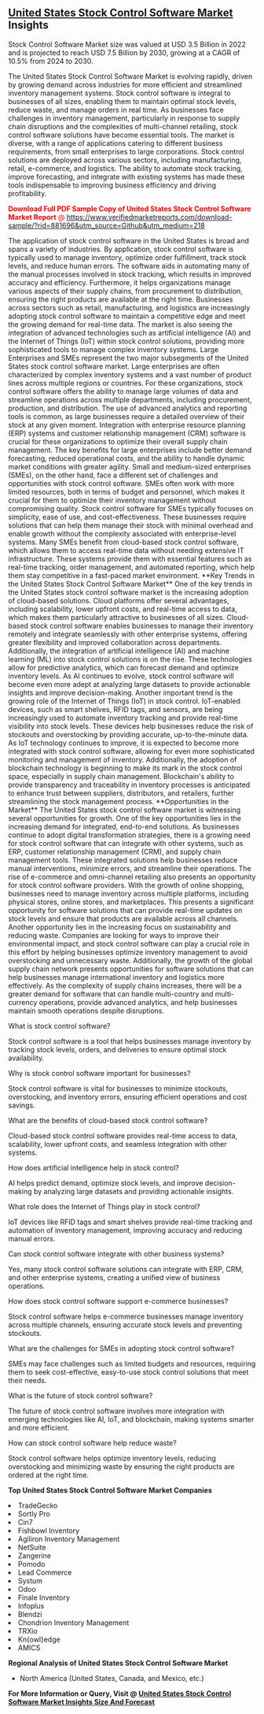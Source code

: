 <h2><a href="https://www.verifiedmarketreports.com/download-sample/?rid=881696&amp;utm_source=Github&amp;utm_medium=218" target="_blank">United States Stock Control Software Market</a> Insights</h2><p>Stock Control Software Market size was valued at USD 3.5 Billion in 2022 and is projected to reach USD 7.5 Billion by 2030, growing at a CAGR of 10.5% from 2024 to 2030.</p><p><p>The United States Stock Control Software Market is evolving rapidly, driven by growing demand across industries for more efficient and streamlined inventory management systems. Stock control software is integral to businesses of all sizes, enabling them to maintain optimal stock levels, reduce waste, and manage orders in real time. As businesses face challenges in inventory management, particularly in response to supply chain disruptions and the complexities of multi-channel retailing, stock control software solutions have become essential tools. The market is diverse, with a range of applications catering to different business requirements, from small enterprises to large corporations. Stock control solutions are deployed across various sectors, including manufacturing, retail, e-commerce, and logistics. The ability to automate stock tracking, improve forecasting, and integrate with existing systems has made these tools indispensable to improving business efficiency and driving profitability. <p><span class=""><span style="color: #ff0000;"><strong>Download Full PDF Sample Copy of United States Stock Control Software Market Report</strong> @ </span><a href="https://www.verifiedmarketreports.com/download-sample/?rid=881696&amp;utm_source=Github&amp;utm_medium=218" target="_blank">https://www.verifiedmarketreports.com/download-sample/?rid=881696&amp;utm_source=Github&amp;utm_medium=218</a></span></p> The application of stock control software in the United States is broad and spans a variety of industries. By application, stock control software is typically used to manage inventory, optimize order fulfillment, track stock levels, and reduce human errors. The software aids in automating many of the manual processes involved in stock tracking, which results in improved accuracy and efficiency. Furthermore, it helps organizations manage various aspects of their supply chains, from procurement to distribution, ensuring the right products are available at the right time. Businesses across sectors such as retail, manufacturing, and logistics are increasingly adopting stock control software to maintain a competitive edge and meet the growing demand for real-time data. The market is also seeing the integration of advanced technologies such as artificial intelligence (AI) and the Internet of Things (IoT) within stock control solutions, providing more sophisticated tools to manage complex inventory systems. Large Enterprises and SMEs represent the two major subsegments of the United States stock control software market. Large enterprises are often characterized by complex inventory systems and a vast number of product lines across multiple regions or countries. For these organizations, stock control software offers the ability to manage large volumes of data and streamline operations across multiple departments, including procurement, production, and distribution. The use of advanced analytics and reporting tools is common, as large businesses require a detailed overview of their stock at any given moment. Integration with enterprise resource planning (ERP) systems and customer relationship management (CRM) software is crucial for these organizations to optimize their overall supply chain management. The key benefits for large enterprises include better demand forecasting, reduced operational costs, and the ability to handle dynamic market conditions with greater agility. Small and medium-sized enterprises (SMEs), on the other hand, face a different set of challenges and opportunities with stock control software. SMEs often work with more limited resources, both in terms of budget and personnel, which makes it crucial for them to optimize their inventory management without compromising quality. Stock control software for SMEs typically focuses on simplicity, ease of use, and cost-effectiveness. These businesses require solutions that can help them manage their stock with minimal overhead and enable growth without the complexity associated with enterprise-level systems. Many SMEs benefit from cloud-based stock control software, which allows them to access real-time data without needing extensive IT infrastructure. These systems provide them with essential features such as real-time tracking, order management, and automated reporting, which help them stay competitive in a fast-paced market environment. **Key Trends in the United States Stock Control Software Market** One of the key trends in the United States stock control software market is the increasing adoption of cloud-based solutions. Cloud platforms offer several advantages, including scalability, lower upfront costs, and real-time access to data, which makes them particularly attractive to businesses of all sizes. Cloud-based stock control software enables businesses to manage their inventory remotely and integrate seamlessly with other enterprise systems, offering greater flexibility and improved collaboration across departments. Additionally, the integration of artificial intelligence (AI) and machine learning (ML) into stock control solutions is on the rise. These technologies allow for predictive analytics, which can forecast demand and optimize inventory levels. As AI continues to evolve, stock control software will become even more adept at analyzing large datasets to provide actionable insights and improve decision-making. Another important trend is the growing role of the Internet of Things (IoT) in stock control. IoT-enabled devices, such as smart shelves, RFID tags, and sensors, are being increasingly used to automate inventory tracking and provide real-time visibility into stock levels. These devices help businesses reduce the risk of stockouts and overstocking by providing accurate, up-to-the-minute data. As IoT technology continues to improve, it is expected to become more integrated with stock control software, allowing for even more sophisticated monitoring and management of inventory. Additionally, the adoption of blockchain technology is beginning to make its mark in the stock control space, especially in supply chain management. Blockchain's ability to provide transparency and traceability in inventory processes is anticipated to enhance trust between suppliers, distributors, and retailers, further streamlining the stock management process. **Opportunities in the Market** The United States stock control software market is witnessing several opportunities for growth. One of the key opportunities lies in the increasing demand for integrated, end-to-end solutions. As businesses continue to adopt digital transformation strategies, there is a growing need for stock control software that can integrate with other systems, such as ERP, customer relationship management (CRM), and supply chain management tools. These integrated solutions help businesses reduce manual interventions, minimize errors, and streamline their operations. The rise of e-commerce and omni-channel retailing also presents an opportunity for stock control software providers. With the growth of online shopping, businesses need to manage inventory across multiple platforms, including physical stores, online stores, and marketplaces. This presents a significant opportunity for software solutions that can provide real-time updates on stock levels and ensure that products are available across all channels. Another opportunity lies in the increasing focus on sustainability and reducing waste. Companies are looking for ways to improve their environmental impact, and stock control software can play a crucial role in this effort by helping businesses optimize inventory management to avoid overstocking and unnecessary waste. Additionally, the growth of the global supply chain network presents opportunities for software solutions that can help businesses manage international inventory and logistics more effectively. As the complexity of supply chains increases, there will be a greater demand for software that can handle multi-country and multi-currency operations, provide advanced analytics, and help businesses maintain smooth operations despite disruptions. <p>What is stock control software?</p> <p>Stock control software is a tool that helps businesses manage inventory by tracking stock levels, orders, and deliveries to ensure optimal stock availability.</p> <p>Why is stock control software important for businesses?</p> <p>Stock control software is vital for businesses to minimize stockouts, overstocking, and inventory errors, ensuring efficient operations and cost savings.</p> <p>What are the benefits of cloud-based stock control software?</p> <p>Cloud-based stock control software provides real-time access to data, scalability, lower upfront costs, and seamless integration with other systems.</p> <p>How does artificial intelligence help in stock control?</p> <p>AI helps predict demand, optimize stock levels, and improve decision-making by analyzing large datasets and providing actionable insights.</p> <p>What role does the Internet of Things play in stock control?</p> <p>IoT devices like RFID tags and smart shelves provide real-time tracking and automation of inventory management, improving accuracy and reducing manual errors.</p> <p>Can stock control software integrate with other business systems?</p> <p>Yes, many stock control software solutions can integrate with ERP, CRM, and other enterprise systems, creating a unified view of business operations.</p> <p>How does stock control software support e-commerce businesses?</p> <p>Stock control software helps e-commerce businesses manage inventory across multiple channels, ensuring accurate stock levels and preventing stockouts.</p> <p>What are the challenges for SMEs in adopting stock control software?</p> <p>SMEs may face challenges such as limited budgets and resources, requiring them to seek cost-effective, easy-to-use stock control solutions that meet their needs.</p> <p>What is the future of stock control software?</p> <p>The future of stock control software involves more integration with emerging technologies like AI, IoT, and blockchain, making systems smarter and more efficient.</p> <p>How can stock control software help reduce waste?</p> <p>Stock control software helps optimize inventory levels, reducing overstocking and minimizing waste by ensuring the right products are ordered at the right time.</p> </p><p><strong>Top United States Stock Control Software Market Companies</strong></p><div data-test-id=""><p><li>TradeGecko</li><li> Sortly Pro</li><li> Cin7</li><li> Fishbowl Inventory</li><li> Agiliron Inventory Management</li><li> NetSuite</li><li> Zangerine</li><li> Pomodo</li><li> Lead Commerce</li><li> Systum</li><li> Odoo</li><li> Finale Inventory</li><li> Infoplus</li><li> Blendzi</li><li> Chondrion Inventory Management</li><li> TRXio</li><li> Kn{owl}edge</li><li> AMICS</li></p><div><strong>Regional Analysis of&nbsp;United States Stock Control Software Market</strong></div><ul><li dir="ltr"><p dir="ltr">North America&nbsp;(United States, Canada, and Mexico, etc.)</p></li></ul><p><strong>For More Information or Query, Visit @&nbsp;</strong><strong><a href="https://www.verifiedmarketreports.com/product/stock-control-software-market/?utm_source=Github&amp;utm_medium=218" target="_blank">United States Stock Control Software Market Insights Size And Forecast</a></strong></p></div>
